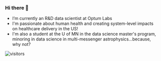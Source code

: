 ### Hi there 👋

- I’m currently an R&D data scientist at Optum Labs
- I'm passionate about human health and creating system-level impacts on healthcare delivery in the US!
- I'm also a student at the U of MN in the data science master's program, minoring in data science in multi-messenger astrophysics...because, why not?

![visitors](https://visitor-badge.glitch.me/badge?page_id=sullivannicole.sullivannicole&left_color=green&right_color=red)
